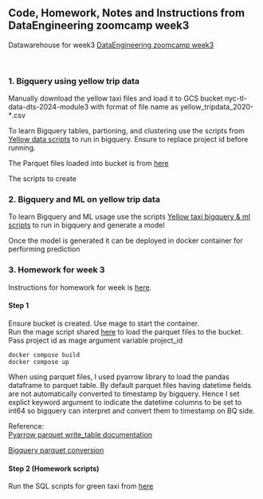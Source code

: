 ## Code, Homework, Notes and Instructions from DataEngineering zoomcamp week3

Datawarehouse for week3 <a href="https://github.com/DataTalksClub/data-engineering-zoomcamp/tree/main/03-data-warehouse">DataEngineering zoomcamp week3</a>

<br/>

### 1. Bigquery using yellow trip data
Manually download the yellow taxi files and load it to GCS bucket nyc-tl-data-dts-2024-module3 with format of file name as yellow_tripdata_2020-*.csv

To learn Bigquery tables, partioning, and clustering use the scripts from <a href="./db_scripts/yellow_taxi_data_bigquery.sql">Yellow data scripts</a> to run in bigquery. Ensure to replace project id before running. 

The Parquet files loaded into bucket is from  <a href="https://github.com/DataTalksClub/nyc-tlc-data/releases/tag/yellow">here</a>

The scripts to create

### 2. Bigquery and ML on yellow trip data
To learn Bigquery and ML usage use the scripts <a href="./db_scripts/yellow_taxi_data_bigquery_ml.sql">Yellow taxi bigquery & ml scripts</a> to run in bigquery and generate a model <br/>

Once the model is generated it can be deployed in docker container for performing prediction

### 3.  Homework for week 3

Instructions for homework for week is <a href="https://github.com/DataTalksClub/data-engineering-zoomcamp/blob/main/cohorts/2024/03-data-warehouse/homework.md">here</a>. 

#### Step 1 
Ensure bucket is created. Use mage to start the container.
<br/>
Run the mage script shared <a href="./mage_scripts/green_taxi_2022_v2.py">here</a> to load the parquet files to the bucket. Pass project id as mage argument variable project_id

```
docker compose build
docker compose up
```

When using parquet files, I used pyarrow library to load the pandas dataframe to parquet table. By default parquet files having datetime fields are not automatically converted to timestamp by bigquery. Hence I set explict keyword argument to indicate the datetime columns to be set to int64 so bigquery can interpret and convert them to timestamp on BQ side. 

Reference: </br>
<a href="https://arrow.apache.org/docs/python/generated/pyarrow.parquet.write_table.html#pyarrow.parquet.write_table">Pyarrow parquet write_table documentation</a>

<a href="https://cloud.google.com/bigquery/docs/loading-data-cloud-storage-parquet#parquet_conversions">Bigquery parquet conversion</a>

#### Step 2 (Homework scripts)
Run the SQL scripts for green taxi from <a href="./db_scripts/green_taxi_data_bigquery.sql">here</a>  <br/>  


